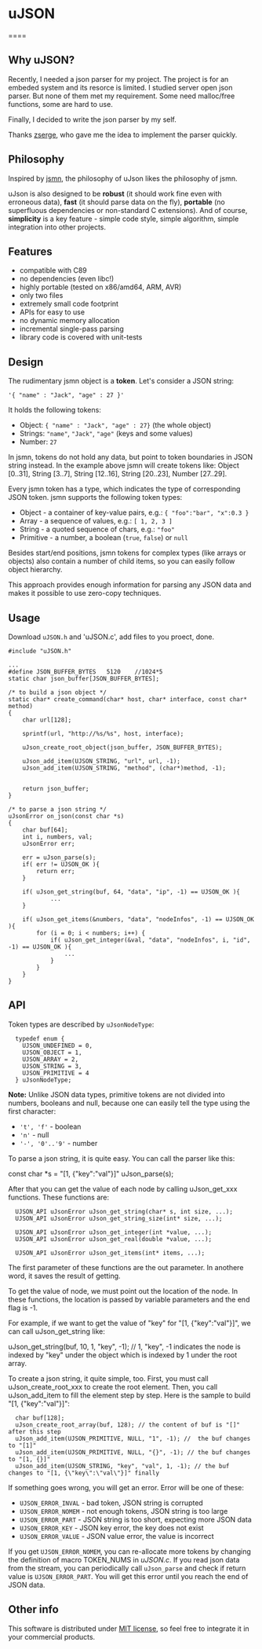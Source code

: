 # uJSON
====

Why uJSON?
----------

Recently, I needed a json parser for my project. The project is for an embeded system and its resorce is limited. 
I studied server open json parser. But none of them met my requirement. Some need malloc/free functions, some are hard to use. 

Finally, I decided to write the json parser by my self. 

Thanks [zserge](https://github.com/zserge), who gave me the idea to implement the parser quickly. 

Philosophy
----------

Inspired by [jsmn](https://github.com/zserge/jsmn), the philosophy of uJson likes the philosophy of jsmn. 

uJson is also designed to be	**robust** (it should work fine even with erroneous
data), **fast** (it should parse data on the fly), **portable** (no superfluous
dependencies or non-standard C extensions). And of course, **simplicity** is a
key feature - simple code style, simple algorithm, simple integration into
other projects.

Features
--------

* compatible with C89
* no dependencies (even libc!)
* highly portable (tested on x86/amd64, ARM, AVR)
* only two files
* extremely small code footprint
* APIs for easy to use
* no dynamic memory allocation
* incremental single-pass parsing
* library code is covered with unit-tests

Design
------


The rudimentary jsmn object is a **token**. Let's consider a JSON string:

	'{ "name" : "Jack", "age" : 27 }'

It holds the following tokens:

* Object: `{ "name" : "Jack", "age" : 27}` (the whole object)
* Strings: `"name"`, `"Jack"`, `"age"` (keys and some values)
* Number: `27`

In jsmn, tokens do not hold any data, but point to token boundaries in JSON
string instead. In the example above jsmn will create tokens like: Object
[0..31], String [3..7], String [12..16], String [20..23], Number [27..29].

Every jsmn token has a type, which indicates the type of corresponding JSON
token. jsmn supports the following token types:

* Object - a container of key-value pairs, e.g.:
	`{ "foo":"bar", "x":0.3 }`
* Array - a sequence of values, e.g.:
	`[ 1, 2, 3 ]`
* String - a quoted sequence of chars, e.g.: `"foo"`
* Primitive - a number, a boolean (`true`, `false`) or `null`

Besides start/end positions, jsmn tokens for complex types (like arrays
or objects) also contain a number of child items, so you can easily follow
object hierarchy.

This approach provides enough information for parsing any JSON data and makes
it possible to use zero-copy techniques.

Usage
-----

Download `uJSON.h` and 'uJSON.c', add files to you proect, done.

```
#include "uJSON.h"

...
#define JSON_BUFFER_BYTES   5120    //1024*5
static char json_buffer[JSON_BUFFER_BYTES];

/* to build a json object */
static char* create_command(char* host, char* interface, const char* method)
{
	char url[128];

	sprintf(url, "http://%s/%s", host, interface);

	uJson_create_root_object(json_buffer, JSON_BUFFER_BYTES);

	uJson_add_item(UJSON_STRING, "url", url, -1);
	uJson_add_item(UJSON_STRING, "method", (char*)method, -1);


	return json_buffer;
}

/* to parse a json string */
uJsonError on_json(const char *s)
{
    char buf[64];
    int i, numbers, val;
    uJsonError err;
    
	err = uJson_parse(s);
    if( err != UJSON_OK ){
        return err;
    }
    
    if( uJson_get_string(buf, 64, "data", "ip", -1) == UJSON_OK ){        
		    ...
    }
    
    if( uJson_get_items(&numbers, "data", "nodeInfos", -1) == UJSON_OK ){        
        for (i = 0; i < numbers; i++) {
            if( uJson_get_integer(&val, "data", "nodeInfos", i, "id", -1) == UJSON_OK ){ 
                ...
            }
        }
    }
}
```






API
---

Token types are described by `uJsonNodeType`:


```
  typedef enum {
    UJSON_UNDEFINED = 0,
    UJSON_OBJECT = 1,
    UJSON_ARRAY = 2,
    UJSON_STRING = 3,
    UJSON_PRIMITIVE = 4
  } uJsonNodeType;
```


**Note:** Unlike JSON data types, primitive tokens are not divided into
numbers, booleans and null, because one can easily tell the type using the
first character:

* <code>'t', 'f'</code> - boolean 
* <code>'n'</code> - null
* <code>'-', '0'..'9'</code> - number


To parse a json string, it is quite easy. You can call the parser like this:
  
  const char *s = "[1, {\"key\":\"val\"}]"
  uJson_parse(s);

After that you can get the value of each node by calling uJson_get_xxx functions. These functions are:

```
  UJSON_API uJsonError uJson_get_string(char* s, int size, ...);
  UJSON_API uJsonError uJson_get_string_size(int* size, ...);

  UJSON_API uJsonError uJson_get_integer(int *value, ...);
  UJSON_API uJsonError uJson_get_real(double *value, ...);

  UJSON_API uJsonError uJson_get_items(int* items, ...);
```
The first parameter of these functions are the out parameter. In anothere word, it saves the result of getting. 

To get the value of node, we must point out the location of the node. In these functions, the location is passed by variable parameters and the end flag is -1. 

For example, if we want to get the value of "key" for "[1, {\"key\":\"val\"}]", we can call uJson_get_string like:

  uJson_get_string(buf, 10, 1, "key", -1); // 1, "key", -1 indicates the node is indexed by "key" under the object which is indexed by 1 under the root array. 


To create a json string, it quite simple, too. First, you must call uJson_create_root_xxx to create the root element. Then, you call uJson_add_item to fill the element step by step. Here is the sample to build "[1, {\"key\":\"val\"}]":

```
  char buf[128];
  uJson_create_root_array(buf, 128); // the content of buf is "[]" after this step
  uJson_add_item(UJSON_PRIMITIVE, NULL, "1", -1); //  the buf changes to "[1]"
  uJson_add_item(UJSON_PRIMITIVE, NULL, "{}", -1); // the buf changes to "[1, {}]"
  uJson_add_item(UJSON_STRING, "key", "val", 1, -1); // the buf changes to "[1, {\"key\":\"val\"}]" finally
```




If something goes wrong, you will get an error. Error will be one of these:

* `UJSON_ERROR_INVAL` - bad token, JSON string is corrupted
* `UJSON_ERROR_NOMEM` - not enough tokens, JSON string is too large
* `UJSON_ERROR_PART` - JSON string is too short, expecting more JSON data
* `UJSON_ERROR_KEY` - JSON key error, the key does not exist
* `UJSON_ERROR_VALUE` - JSON value error, the value is incorrect

If you get `UJSON_ERROR_NOMEM`, you can re-allocate more tokens by changing the definition of macro TOKEN_NUMS in *uJSON.c*.  If you read json data from the stream, you can
periodically call `uJson_parse` and check if return value is `UJSON_ERROR_PART`.
You will get this error until you reach the end of JSON data.

Other info
----------
This software is distributed under [MIT license](http://www.opensource.org/licenses/mit-license.php),
 so feel free to integrate it in your commercial products.
 



